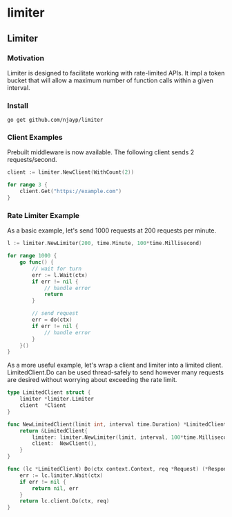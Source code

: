 # limiter

## Limiter

### Motivation
Limiter is designed to facilitate working with rate-limited APIs. It impl a token bucket that will allow a maximum number of function calls within a given interval.


### Install
```shell
go get github.com/njayp/limiter
```

### Client Examples
Prebuilt middleware is now available. The following client sends 2 requests/second.

```go
client := limiter.NewClient(WithCount(2))

for range 3 {
	client.Get("https://example.com")
}
```

### Rate Limiter Example
As a basic example, let's send 1000 requests at 200 requests per minute.
```go
l := limiter.NewLimiter(200, time.Minute, 100*time.Millisecond)

for range 1000 {
	go func() {
		// wait for turn
		err := l.Wait(ctx)
		if err != nil {
			// handle error
			return
		}

		// send request
		err = do(ctx)
		if err != nil {
			// handle error
		}
	}()
}
```

As a more useful example, let's wrap a client and limiter into a limited client. LimitedClient.Do can be used thread-safely to send however many requests are desired without worrying about exceeding the rate limit.
```go
type LimitedClient struct {
	limiter *limiter.Limiter
	client  *Client
}

func NewLimitedClient(limit int, interval time.Duration) *LimitedClient {
	return &LimitedClient{
		limiter: limiter.NewLimiter(limit, interval, 100*time.Millisecond),
		client:  NewClient(),
	}
}

func (lc *LimitedClient) Do(ctx context.Context, req *Request) (*Response, error) {
	err := lc.limiter.Wait(ctx)
	if err != nil {
		return nil, err
	}
	return lc.client.Do(ctx, req)
}
```